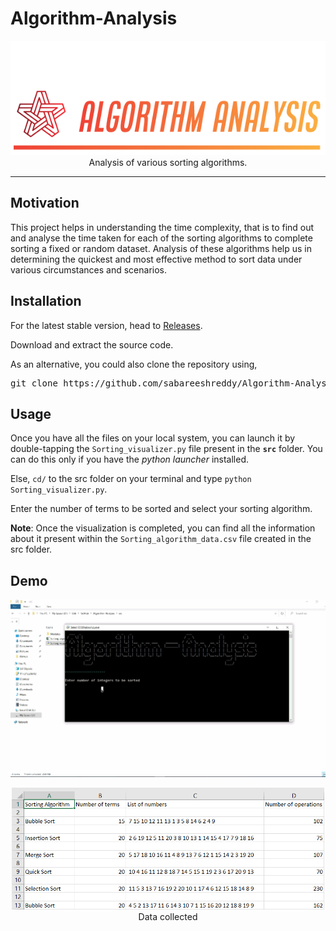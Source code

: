 # Algorithm-Analysis

<p align="center">
    <a href="https://github.com/sabareeshreddy/Algorithm-Analysis"><img src="assets/Logo.PNG" alt="Logo" border="0"></a>
    <br>Analysis of various sorting algorithms. 
</p>

---
## Motivation

This project helps in understanding the time complexity, that is to find out and analyse the time taken for each of the sorting algorithms to complete sorting a fixed or random dataset. Analysis of these algorithms help us in determining the quickest and most effective method to sort data under various circumstances and scenarios.

## Installation

For the latest stable version, head to [Releases](https://github.com/sabareeshreddy/Algorithm-Analysis/releases).

Download and extract the source code.

As an alternative, you could also clone the repository using,

<pre>
git clone https://github.com/sabareeshreddy/Algorithm-Analysis.git
</pre>

## Usage

Once you have all the files on your local system, you can launch it by double-tapping the `Sorting_visualizer.py` file present in the **`src`** folder. You can do this only if you have the _python launcher_ installed.

Else, `cd/` to the src folder on your terminal and type `python Sorting_visualizer.py`.

Enter the number of terms to be sorted and select your sorting algorithm.

**Note**: Once the visualization is completed, you can find all the information about it present within the `Sorting_algorithm_data.csv` file created in the src folder.

## Demo

<p align="center">
    <img src="assets/Demo.gif" alt="Demo" width = "720px" border="0">
</p>

<p align="center">
    <img src="assets/Data.PNG" alt="Data" width = "500px" border="0">
    <br>Data collected
</p>

